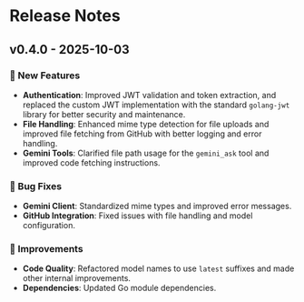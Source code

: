 # Release Notes

## v0.4.0 - 2025-10-03

### 🎉 New Features
- **Authentication**: Improved JWT validation and token extraction, and replaced the custom JWT implementation with the standard `golang-jwt` library for better security and maintenance.
- **File Handling**: Enhanced mime type detection for file uploads and improved file fetching from GitHub with better logging and error handling.
- **Gemini Tools**: Clarified file path usage for the `gemini_ask` tool and improved code fetching instructions.

### 🐛 Bug Fixes
- **Gemini Client**: Standardized mime types and improved error messages.
- **GitHub Integration**: Fixed issues with file handling and model configuration.

### 🔧 Improvements
- **Code Quality**: Refactored model names to use `latest` suffixes and made other internal improvements.
- **Dependencies**: Updated Go module dependencies.
